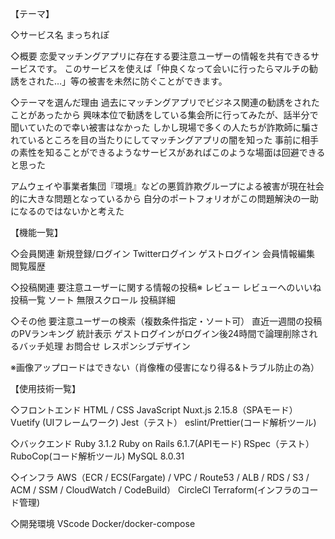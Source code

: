 【テーマ】

◇サービス名
まっちれぽ

◇概要
恋愛マッチングアプリに存在する要注意ユーザーの情報を共有できるサービスです。
このサービスを使えば「仲良くなって会いに行ったらマルチの勧誘をされた…」等の被害を未然に防ぐことができます。

◇テーマを選んだ理由
過去にマッチングアプリでビジネス関連の勧誘をされたことがあったから
興味本位で勧誘をしている集会所に行ってみたが、話半分で聞いていたので幸い被害はなかった
しかし現場で多くの人たちが詐欺師に騙されているところを目の当たりにしてマッチングアプリの闇を知った
事前に相手の素性を知ることができるようなサービスがあればこのような場面は回避できると思った

アムウェイや事業者集団『環境』などの悪質詐欺グループによる被害が現在社会的に大きな問題となっているから
自分のポートフォリオがこの問題解決の一助になるのではないかと考えた


【機能一覧】

◇会員関連
新規登録/ログイン
Twitterログイン
ゲストログイン
会員情報編集
閲覧履歴

◇投稿関連
要注意ユーザーに関する情報の投稿※
レビュー
レビューへのいいね
投稿一覧
ソート
無限スクロール
投稿詳細

◇その他
要注意ユーザーの検索（複数条件指定・ソート可）
直近一週間の投稿のPVランキング
統計表示
ゲストログインがログイン後24時間で論理削除されるバッチ処理
お問合せ
レスポンシブデザイン

※画像アップロードはできない（肖像権の侵害になり得る&トラブル防止の為）


【使用技術一覧】

◇フロントエンド
HTML / CSS
JavaScript
Nuxt.js 2.15.8（SPAモード）
Vuetify (UIフレームワーク)
Jest（テスト）
eslint/Prettier(コード解析ツール)

◇バックエンド
Ruby 3.1.2
Ruby on Rails 6.1.7(APIモード)
RSpec（テスト）
RuboCop(コード解析ツール)
MySQL 8.0.31

◇インフラ
AWS（ECR / ECS(Fargate) / VPC / Route53 / ALB / RDS / S3 / ACM / SSM / CloudWatch / CodeBuild）
CircleCI
Terraform(インフラのコード管理)

◇開発環境
VScode
Docker/docker-compose
